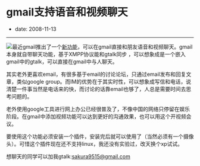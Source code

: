 # gmail支持语音和视频聊天

- date: 2008-11-13

--------------------------


[![](http://docs.google.com/File?id=dgm7r6ss_114gk3m7shg_b)](http://docs.google.com/File?id=dgm7r6ss_114gk3m7shg_b)最近gmail推出了一个[新功能](http://mail.google.com/videochat)，可以在gmail直接和朋友语音和视频聊天。gmail本身就自带聊天功能，基于XMPP协议能和gtalk同步 ，可以想象成是一个嵌入gmail中的gtalk，可以直接在gmail中与人聊天。

其实老外更喜欢email，有很多基于email的讨论论坛，只通过email发布和回复文章，类似google group。而IM的优势在于其实时性，可以想象成写信和电话，说清楚一件事当然是电话来的快，而讨论的话靠email也够了，人总是需要时间去思考问题的。

老外使用google工具进行网上办公已经很普及了，不像中国的网络只停留在娱乐阶段。在gmail中添加视频功能可以达到更好的沟通效果，也可以用这个开视频会议。

要使用这个功能必须安装一个插件，安装完后就可以使用了（当然必须有一个摄像头）。可惜这个插件现在还不支持linux，我还没有实验过，改天换个xp试试。

想聊天的同学可以加我gtalk:sakura9515@gmail.com



